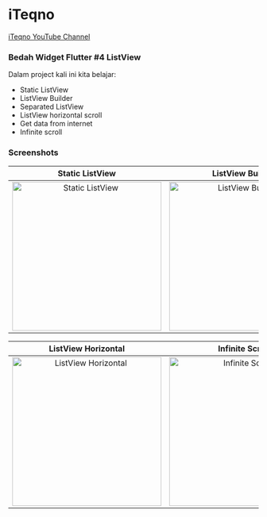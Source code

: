 # iTeqno

[iTeqno YouTube Channel](http://www.youtube.com/channel/UCX6HusthxcaY12RDJkyJrXQ)

### Bedah Widget Flutter #4 ListView
Dalam project kali ini kita belajar:
- Static ListView
- ListView Builder
- Separated ListView
- ListView horizontal scroll
- Get data from internet
- Infinite scroll

### Screenshots
| Static ListView | ListView Builder | ListView Separated |
|:---------------:|:----------------:|:------------------:|
| <img width="300" alt="Static ListView" src="https://user-images.githubusercontent.com/343957/159326995-284e97db-3ed7-48a6-a302-2b6aa9f4d88d.png"> | <img width="300" alt="ListView Builder" src="https://user-images.githubusercontent.com/343957/159327249-457069ad-bd26-42c9-8485-4a8db88235c4.png"> | <img width="300" alt="ListView Separated" src="https://user-images.githubusercontent.com/343957/159327475-6cdd0a94-d2d4-4fad-b4a0-7d7efa08db19.png"> |


| ListView Horizontal | Infinite Scroll | Home |
|:---------------:|:----------------:|:------------------:|
| <img width="300" alt="ListView Horizontal" src="https://user-images.githubusercontent.com/343957/159327726-ecabaa1e-187d-4919-b6a1-69f260aa9db0.png"> | <img width="300" alt="Infinite Scroll" src="https://user-images.githubusercontent.com/343957/159327899-eab75f60-4c09-4917-af73-7c08d0e3274b.png"> | <img width="300" alt="Home Screen" src="https://user-images.githubusercontent.com/343957/159328035-1abf4c3e-ac0a-41de-b28e-26a6f4d7087b.png"> |



